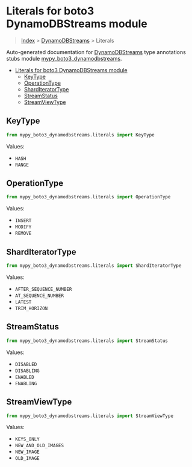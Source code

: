 # Literals for boto3 DynamoDBStreams module

> [Index](../README.md) > [DynamoDBStreams](./README.md) > Literals

Auto-generated documentation for
[DynamoDBStreams](https://boto3.amazonaws.com/v1/documentation/api/latest/reference/services/dynamodbstreams.html#DynamoDBStreams)
type annotations stubs module
[mypy_boto3_dynamodbstreams](https://pypi.org/project/mypy-boto3-dynamodbstreams/).

- [Literals for boto3 DynamoDBStreams module](#literals-for-boto3-dynamodbstreams-module)
  - [KeyType](#keytype)
  - [OperationType](#operationtype)
  - [ShardIteratorType](#sharditeratortype)
  - [StreamStatus](#streamstatus)
  - [StreamViewType](#streamviewtype)

## KeyType

```python
from mypy_boto3_dynamodbstreams.literals import KeyType
```

Values:

- `HASH`
- `RANGE`

## OperationType

```python
from mypy_boto3_dynamodbstreams.literals import OperationType
```

Values:

- `INSERT`
- `MODIFY`
- `REMOVE`

## ShardIteratorType

```python
from mypy_boto3_dynamodbstreams.literals import ShardIteratorType
```

Values:

- `AFTER_SEQUENCE_NUMBER`
- `AT_SEQUENCE_NUMBER`
- `LATEST`
- `TRIM_HORIZON`

## StreamStatus

```python
from mypy_boto3_dynamodbstreams.literals import StreamStatus
```

Values:

- `DISABLED`
- `DISABLING`
- `ENABLED`
- `ENABLING`

## StreamViewType

```python
from mypy_boto3_dynamodbstreams.literals import StreamViewType
```

Values:

- `KEYS_ONLY`
- `NEW_AND_OLD_IMAGES`
- `NEW_IMAGE`
- `OLD_IMAGE`
